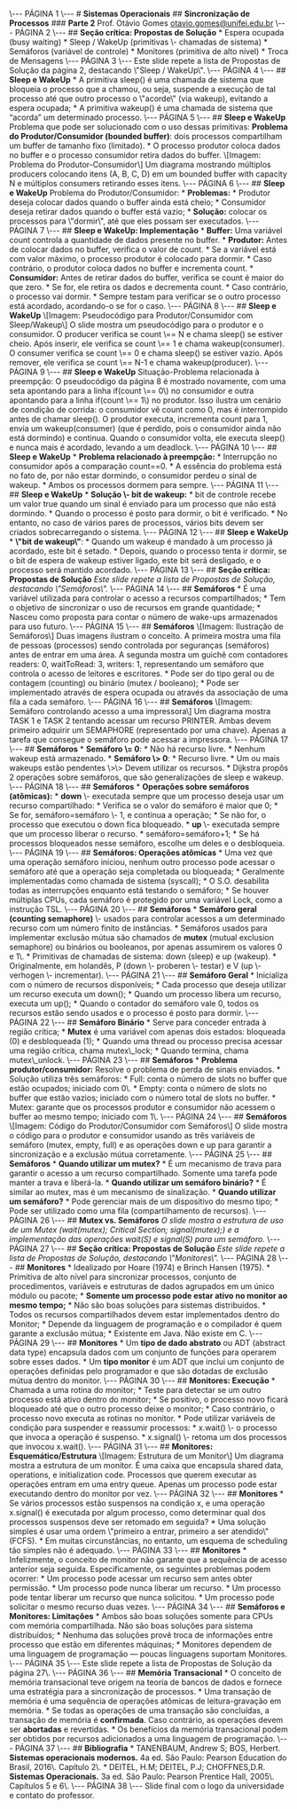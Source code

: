 \\--- PÁGINA 1 \\---  # **Sistemas Operacionais**  ## **Sincronização de Processos**  ### **Parte 2**  Prof. Otávio Gomes   otavio.gomes@unifei.edu.br   \\--- PÁGINA 2 \\---  ## **Seção crítica: Propostas de Solução**  * Espera ocupada (busy waiting)   * Sleep / WakeUp (primitivas \\- chamadas de sistema)   * Semáforos (variável de controle)   * Monitores (primitiva de alto nível)   * Troca de Mensagens  \\--- PÁGINA 3 \\---   Este slide repete a lista de Propostas de Solução da página 2, destacando \\\"Sleep / WakeUp\\\".   \\--- PÁGINA 4 \\---  ## **Sleep e WakeUp**  * A primitiva sleep() é uma chamada de sistema que bloqueia o processo que a chamou, ou seja, suspende a execução de tal processo até que outro processo o \\\"acorde\\\" (via wakeup), evitando a espera ocupada;   * A primitiva wakeup() é uma chamada de sistema que “acorda” um determinado processo.  \\--- PÁGINA 5 \\---  ## **Sleep e WakeUp**  Problema que pode ser solucionado com o uso dessas primitivas: **Problema do Produtor/Consumidor (bounded buffer)**: dois processos compartilham um buffer de tamanho fixo (limitado).  * O processo produtor coloca dados no buffer e o processo consumidor retira dados do buffer.  \\[Imagem: Problema do Produtor-Consumidor\\]   Um diagrama mostrando múltiplos producers colocando itens (A, B, C, D) em um bounded buffer with capacity N e múltiplos consumers retirando esses itens.   \\--- PÁGINA 6 \\---  ## **Sleep e WakeUp**  Problema do Produtor/Consumidor:  * **Problemas:**     * Produtor deseja colocar dados quando o buffer ainda está cheio;     * Consumidor deseja retirar dados quando o buffer está vazio;   * **Solução:** colocar os processos para \\\"dormir\\\", até que eles possam ser executados.  \\--- PÁGINA 7 \\---  ## **Sleep e WakeUp: Implementação**  * **Buffer:** Uma variável count controla a quantidade de dados presente no buffer.   * **Produtor:** Antes de colocar dados no buffer, verifica o valor de count.     * Se a variável está com valor máximo, o processo produtor é colocado para dormir.     * Caso contrário, o produtor coloca dados no buffer e incrementa count.   * **Consumidor:** Antes de retirar dados do buffer, verifica se count é maior do que zero.     * Se for, ele retira os dados e decrementa count.     * Caso contrário, o processo vai dormir.   * Sempre testam para verificar se o outro processo está acordado, acordando-o se for o caso.  \\--- PÁGINA 8 \\---  ## **Sleep e WakeUp**  \\[Imagem: Pseudocódigo para Produtor/Consumidor com Sleep/Wakeup\\]   O slide mostra um pseudocódigo para o produtor e o consumidor. O producer verifica se count \\== N e chama sleep() se estiver cheio. Após inserir, ele verifica se count \\== 1 e chama wakeup(consumer). O consumer verifica se count \\== 0 e chama sleep() se estiver vazio. Após remover, ele verifica se count \\== N-1 e chama wakeup(producer).   \\--- PÁGINA 9 \\---  ## **Sleep e WakeUp**  Situação-Problema relacionada à preempção:   O pseudocódigo da página 8 é mostrado novamente, com uma seta apontando para a linha if(count \\== 0\\) no consumidor e outra apontando para a linha if(count \\== 1\\) no produtor. Isso ilustra um cenário de condição de corrida: o consumidor vê count como 0, mas é interrompido antes de chamar sleep(). O produtor executa, incrementa count para 1, envia um wakeup(consumer) (que é perdido, pois o consumidor ainda não está dormindo) e continua. Quando o consumidor volta, ele executa sleep() e nunca mais é acordado, levando a um deadlock.   \\--- PÁGINA 10 \\---  ## **Sleep e WakeUp**  * **Problema relacionado à preempção:**     * Interrupção no consumidor após a comparação count==0.     * A essência do problema está no fato de, por não estar dormindo, o consumidor perdeu o sinal de wakeup.     * Ambos os processos dormem para sempre.  \\--- PÁGINA 11 \\---  ## **Sleep e WakeUp**  * **Solução \\- bit de wakeup:**     * bit de controle recebe um valor true quando um sinal é enviado para um processo que não está dormindo.     * Quando o processo é posto para dormir, o bit é verificado.     * No entanto, no caso de vários pares de processos, vários bits devem ser criados sobrecarregando o sistema.  \\--- PÁGINA 12 \\---  ## **Sleep e WakeUp**  * **\\\"bit de wakeup\\\"**:     * Quando um wakeup é mandado à um processo já acordado, este bit é setado.     * Depois, quando o processo tenta ir dormir, se o bit de espera de wakeup estiver ligado, este bit será desligado, e o processo será mantido acordado.  \\--- PÁGINA 13 \\---  ## **Seção crítica: Propostas de Solução**  *Este slide repete a lista de Propostas de Solução, destacando \\\"Semáforos\\\".*  \\--- PÁGINA 14 \\---  ## **Semáforos**  * É uma variável utilizada para controlar o acesso a recursos compartilhados;   * Tem o objetivo de sincronizar o uso de recursos em grande quantidade;   * Nasceu como proposta para contar o número de wake-ups armazenados para uso futuro.  \\--- PÁGINA 15 \\---  ## **Semáforos**  \\[Imagem: Ilustração de Semáforos\\]   Duas imagens ilustram o conceito. A primeira mostra uma fila de pessoas (processos) sendo controlada por seguranças (semáforos) antes de entrar em uma área. A segunda mostra um guichê com contadores readers: 0, waitToRead: 3, writers: 1, representando um semáforo que controla o acesso de leitores e escritores.  * Pode ser do tipo geral ou de contagem (counting) ou binário (mutex / booleano);   * Pode ser implementado através de espera ocupada ou através da associação de uma fila a cada semáforo.  \\--- PÁGINA 16 \\---  ## **Semáforos**  \\[Imagem: Semáforo controlando acesso a uma impressora\\]   Um diagrama mostra TASK 1 e TASK 2 tentando acessar um recurso PRINTER. Ambas devem primeiro adquirir um SEMAPHORE (representado por uma chave). Apenas a tarefa que consegue o semáforo pode acessar a impressora.   \\--- PÁGINA 17 \\---  ## **Semáforos**  * **Semáforo \\= 0**:     * Não há recurso livre.     * Nenhum wakeup está armazenado.   * **Semáforo \\> 0**:     * Recurso livre.     * Um ou mais wakeups estão pendentes \\>\\> Devem utilizar os recursos.   * Dijkstra propôs 2 operações sobre semáforos, que são generalizações de sleep e wakeup.  \\--- PÁGINA 18 \\---  ## **Semáforos**  * **Operações sobre semáforos (atômicas):**     * **down** \\- executada sempre que um processo deseja usar um recurso compartilhado:       * Verifica se o valor do semáforo é maior que 0;       * Se for, semáforo=semáforo \\- 1, e continua a operação;       * Se não for, o processo que executou o down fica bloqueado.     * **up** \\- executada sempre que um processo liberar o recurso.       * semáforo=semáforo+1;       * Se há processos bloqueados nesse semáforo, escolhe um deles e o desbloqueia.  \\--- PÁGINA 19 \\---  ## **Semáforos: Operações atômicas**  * Uma vez que uma operação semáforo iniciou, nenhum outro processo pode acessar o semáforo até que a operação seja completada ou bloqueada;   * Geralmente implementadas como chamada de sistema (syscall);   * O S.O. desabilita todas as interrupções enquanto está testando o semáforo;   * Se houver múltiplas CPUs, cada semáforo é protegido por uma variável Lock, como a instrução TSL.  \\--- PÁGINA 20 \\---  ## **Semáforos**  * **Semáforo geral (counting semaphore)** \\- usados para controlar acessos a um determinado recurso com um número finito de instâncias.   * Semáforos usados para implementar exclusão mútua são chamados de **mutex** (mutual exclusion semaphore) ou binários ou booleanos, por apenas assumirem os valores 0 e 1\\.   * Primitivas de chamadas de sistema: down (sleep) e up (wakeup).   * Originalmente, em holandês, P (down \\- proberen \\- testar) e V (up \\- verhogen \\- incrementar).  \\--- PÁGINA 21 \\---  ## **Semáforo Geral**  * Inicializa com o número de recursos disponíveis;   * Cada processo que deseja utilizar um recurso executa um down();   * Quando um processo libera um recurso, executa um up();   * Quando o contador do semáforo vale 0, todos os recursos estão sendo usados e o processo é posto para dormir.  \\--- PÁGINA 22 \\---  ## **Semáforo Binário**  * Serve para conceder entrada à região crítica;   * **Mutex** é uma variável com apenas dois estados: bloqueada (0) e desbloqueada (1);   * Quando uma thread ou processo precisa acessar uma região crítica, chama mutex\\_lock;   * Quando termina, chama mutex\\_unlock.  \\--- PÁGINA 23 \\---  ## **Semáforos**  * **Problema produtor/consumidor:** Resolve o problema de perda de sinais enviados.   * Solução utiliza três semáforos:     * Full: conta o número de slots no buffer que estão ocupados; iniciado com 0\\.     * Empty: conta o número de slots no buffer que estão vazios; iniciado com o número total de slots no buffer.     * Mutex: garante que os processos produtor e consumidor não acessem o buffer ao mesmo tempo; iniciado com 1\\.  \\--- PÁGINA 24 \\---  ## **Semáforos**  \\[Imagem: Código do Produtor/Consumidor com Semáforos\\]   O slide mostra o código para o produtor e consumidor usando as três variáveis de semáforo (mutex, empty, full) e as operações down e up para garantir a sincronização e a exclusão mútua corretamente.   \\--- PÁGINA 25 \\---  ## **Semáforos**  * **Quando utilizar um mutex?**     * É um mecanismo de trava para garantir o acesso a um recurso compartilhado. Somente uma tarefa pode manter a trava e liberá-la.   * **Quando utilizar um semáforo binário?**     * É similar ao mutex, mas é um mecanismo de sinalização.   * **Quando utilizar um semáforo?**     * Pode gerenciar mais de um dispositivo do mesmo tipo;     * Pode ser utilizado como uma fila (compartilhamento de recursos).  \\--- PÁGINA 26 \\---  ## **Mutex vs. Semáforos**  *O slide mostra a estrutura de uso de um Mutex (wait(mutex); Critical Section; signal(mutex);) e a implementação das operações wait(S) e signal(S) para um semáforo.*  \\--- PÁGINA 27 \\---  ## **Seção crítica: Propostas de Solução**  *Este slide repete a lista de Propostas de Solução, destacando \\\"Monitores\\\".*  \\--- PÁGINA 28 \\---  ## **Monitores**  * Idealizado por Hoare (1974) e Brinch Hansen (1975).   * Primitiva de alto nível para sincronizar processos, conjunto de procedimentos, variáveis e estruturas de dados agrupados em um único módulo ou pacote;   * **Somente um processo pode estar ativo no monitor ao mesmo tempo;**   * Não são boas soluções para sistemas distribuídos.   * Todos os recursos compartilhados devem estar implementados dentro do Monitor;   * Depende da linguagem de programação e o compilador é quem garante a exclusão mútua;   * Existente em Java. Não existe em C.  \\--- PÁGINA 29 \\---  ## **Monitores**  * Um **tipo de dado abstrato** ou ADT (abstract data type) encapsula dados com um conjunto de funções para operarem sobre esses dados.   * Um **tipo monitor** é um ADT que inclui um conjunto de operações definidas pelo programador e que são dotadas de exclusão mútua dentro do monitor.  \\--- PÁGINA 30 \\---  ## **Monitores: Execução**  * Chamada a uma rotina do monitor;   * Teste para detectar se um outro processo está ativo dentro do monitor;   * Se positivo, o processo novo ficará bloqueado até que o outro processo deixe o monitor;   * Caso contrário, o processo novo executa as rotinas no monitor.   * Pode utilizar variáveis de condição para suspender e reassumir processos:     * x.wait() \\- o processo que invoca a operação é suspenso.     * x.signal() \\- retoma um dos processos que invocou x.wait().  \\--- PÁGINA 31 \\---  ## **Monitores: Esquemático/Estrutura**  \\[Imagem: Estrutura de um Monitor\\]   Um diagrama mostra a estrutura de um monitor. É uma caixa que encapsula shared data, operations, e initialization code. Processos que querem executar as operações entram em uma entry queue. Apenas um processo pode estar executando dentro do monitor por vez.   \\--- PÁGINA 32 \\---  ## **Monitores**  * Se vários processos estão suspensos na condição x, e uma operação x.signal() é executada por algum processo, como determinar qual dos processos suspensos deve ser retomado em seguida?   * Uma solução simples é usar uma ordem \\\"primeiro a entrar, primeiro a ser atendido\\\" (FCFS).   * Em muitas circunstâncias, no entanto, um esquema de scheduling tão simples não é adequado.  \\--- PÁGINA 33 \\---  ## **Monitores**  * Infelizmente, o conceito de monitor não garante que a sequência de acesso anterior seja seguida. Especificamente, os seguintes problemas podem ocorrer:     * Um processo pode acessar um recurso sem antes obter permissão.     * Um processo pode nunca liberar um recurso.     * Um processo pode tentar liberar um recurso que nunca solicitou.     * Um processo pode solicitar o mesmo recurso duas vezes.  \\--- PÁGINA 34 \\---  ## **Semáforos e Monitores: Limitações**  * Ambos são boas soluções somente para CPUs com memória compartilhada. Não são boas soluções para sistema distribuídos;   * Nenhuma das soluções provê troca de informações entre processo que estão em diferentes máquinas;   * Monitores dependem de uma linguagem de programação — poucas linguagens suportam Monitores.  \\--- PÁGINA 35 \\---   Este slide repete a lista de Propostas de Solução da página 27\\.   \\--- PÁGINA 36 \\---  ## **Memória Transacional**  * O conceito de memória transacional teve origem na teoria de bancos de dados e fornece uma estratégia para a sincronização de processos.   * Uma transação de memória é uma sequência de operações atômicas de leitura-gravação em memória.   * Se todas as operações de uma transação são concluídas, a transação de memória é **confirmada**. Caso contrário, as operações devem ser **abortadas** e revertidas.   * Os benefícios da memória transacional podem ser obtidos por recursos adicionados a uma linguagem de programação.  \\--- PÁGINA 37 \\---  ## **Bibliografia**  * TANENBAUM, Andrew S; BOS, Herbert. **Sistemas operacionais modernos.** 4a ed. São Paulo: Pearson Education do Brasil, 2016\\. Capítulo 2\\.   * DEITEL, H.M; DEITEL, P.J; CHOFFNES,D.R. **Sistemas Operacionais.** 3a ed. São Paulo: Pearson Prentice Hall, 2005\\. Capítulos 5 e 6\\.  \\--- PÁGINA 38 \\---   Slide final com o logo da universidade e contato do professor.